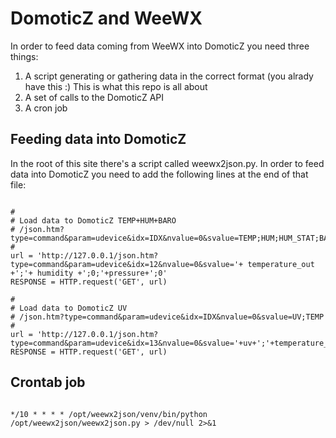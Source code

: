 # DomoticZ and WeeWX

In order to feed data coming from WeeWX into DomoticZ you need three things:
   1) A script generating or gathering data in the correct format (you alrady have this :) This is what this repo is all about
   2) A set of calls to the DomoticZ API
   2) A cron job
   
## Feeding data into DomoticZ
In the root of this site there's a script called weewx2json.py. In order to feed data into DomoticZ you need to add the following lines at the end of that file:

```

#
# Load data to DomoticZ TEMP+HUM+BARO
# /json.htm?type=command&param=udevice&idx=IDX&nvalue=0&svalue=TEMP;HUM;HUM_STAT;BAR;BAR_FOR
#
url = 'http://127.0.0.1/json.htm?type=command&param=udevice&idx=12&nvalue=0&svalue='+ temperature_out +';'+ humidity +';0;'+pressure+';0'
RESPONSE = HTTP.request('GET', url)

#
# Load data to DomoticZ UV
# /json.htm?type=command&param=udevice&idx=IDX&nvalue=0&svalue=UV;TEMP
#
url = 'http://127.0.0.1/json.htm?type=command&param=udevice&idx=13&nvalue=0&svalue='+uv+';'+temperature_out
RESPONSE = HTTP.request('GET', url)

```

## Crontab job
```

*/10 * * * * /opt/weewx2json/venv/bin/python /opt/weewx2json/weewx2json.py > /dev/null 2>&1

``` 

